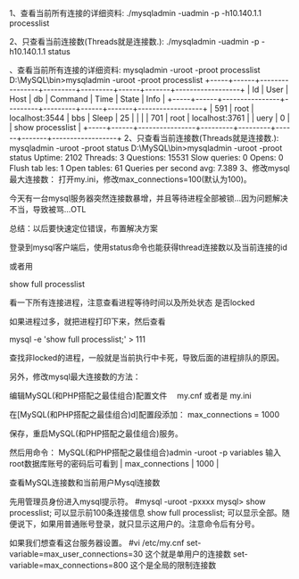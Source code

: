 

1、查看当前所有连接的详细资料:
./mysqladmin -uadmin -p -h10.140.1.1 processlist


2、只查看当前连接数(Threads就是连接数.):
./mysqladmin  -uadmin -p -h10.140.1.1 status


、查看当前所有连接的详细资料:
mysqladmin -uroot -proot processlist
D:\MySQL\bin>mysqladmin -uroot -proot processlist
+-----+------+----------------+---------+---------+------+-------+------------------+
| Id | User | Host | db | Command | Time | State | Info |
+-----+------+----------------+---------+---------+------+-------+------------------+
| 591 | root | localhost:3544 | bbs | Sleep | 25 | | |
| 701 | root | localhost:3761 | | uery | 0 | | show processlist |
+-----+------+----------------+---------+---------+------+-------+------------------+
2、只查看当前连接数(Threads就是连接数.):
mysqladmin -uroot -proot status
D:\MySQL\bin>mysqladmin -uroot -proot status
Uptime: 2102 Threads: 3 Questions: 15531 Slow queries: 0 Opens: 0 Flush tab
les: 1 Open tables: 61 Queries per second avg: 7.389
3、修改mysql最大连接数：
打开my.ini，修改max_connections=100(默认为100)。


今天有一台mysql服务器突然连接数暴增，并且等待进程全部被锁...因为问题解决不当，导致被骂...OTL

总结：以后要快速定位错误，布置解决方案

登录到mysql客户端后，使用status命令也能获得thread连接数以及当前连接的id

或者用

show full processlist 

看一下所有连接进程，注意查看进程等待时间以及所处状态 是否locked

如果进程过多，就把进程打印下来，然后查看

mysql -e 'show full processlist;' > 111

查找非locked的进程，一般就是当前执行中卡死，导致后面的进程排队的原因。

另外，修改mysql最大连接数的方法：

编辑MySQL(和PHP搭配之最佳组合)配置文件　
my.cnf 或者是 my.ini

在[MySQL(和PHP搭配之最佳组合)d]配置段添加：
max_connections = 1000

保存，重启MySQL(和PHP搭配之最佳组合)服务。

然后用命令：
MySQL(和PHP搭配之最佳组合)admin -uroot -p variables 
输入root数据库账号的密码后可看到 
| max_connections | 1000 |


查看MySQL连接数和当前用户Mysql连接数


先用管理员身份进入mysql提示符。
#mysql -uroot -pxxxx
mysql> show processlist; 可以显示前100条连接信息 show full processlist; 可以显示全部。随便说下，如果用普通账号登录，就只显示这用户的。注意命令后有分号。

如果我们想查看这台服务器设置。 #vi /etc/my.cnf
set-variable=max_user_connections=30 这个就是单用户的连接数
set-variable=max_connections=800 这个是全局的限制连接数